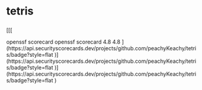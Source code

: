 # tetris

[[[<svg xmlns="http://www.w3.org/2000/svg" width="136" height="20" role="img" aria-label="openssf scorecard: 4.8">
  <title>openssf scorecard: 4.8</title>
  <linearGradient id="s" x2="0" y2="100%">
    <stop offset="0" stop-color="#bbb" stop-opacity=".1"/>
    <stop offset="1" stop-opacity=".1"/>
  </linearGradient>
  <clipPath id="r">
    <rect width="136" height="20" rx="3" fill="#fff"/>
  </clipPath>
  <g clip-path="url(#r)">
    <rect width="109" height="20" fill="#555"/>
    <rect x="109" width="27" height="20" fill="#dfb317"/>
    <rect width="136" height="20" fill="url(#s)"/>
  </g>
  <g fill="#fff" text-anchor="middle" font-family="Verdana,Geneva,DejaVu Sans,sans-serif" text-rendering="geometricPrecision" font-size="110">
    <text aria-hidden="true" x="555" y="150" fill="#010101" fill-opacity=".3" transform="scale(.1)" textLength="990">openssf scorecard</text>
    <text x="555" y="140" transform="scale(.1)" fill="#fff" textLength="990">openssf scorecard</text>
    <text aria-hidden="true" x="1215" y="150" fill="#010101" fill-opacity=".3" transform="scale(.1)" textLength="170">4.8</text>
    <text x="1215" y="140" transform="scale(.1)" fill="#fff" textLength="170">4.8</text>
  </g>
</svg>
](https://api.securityscorecards.dev/projects/github.com/peachyKeachy/tetris/badge?style=flat
)](https://api.securityscorecards.dev/projects/github.com/peachyKeachy/tetris/badge?style=flat
)](https://api.securityscorecards.dev/projects/github.com/peachyKeachy/tetris/badge?style=flat
)

